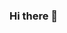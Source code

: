 ### Hi there 👋

<!--
**supriya-s562040/supriya-s562040** is a ✨ _special_ ✨ repository because its `README.md` (this file) appears on your GitHub profile.

Here are some ideas to get you started:

- 🔭 I’m currently working on github
- 🌱 I’m currently learning github
- 👯 I’m looking to collaborate on repo
- 🤔 I’m looking for help with gitbash
- 💬 Ask me about AdB
- 📫 How to reach me:https://github.com/supriya-s562040/supriya-s562040/edit/main/README.md 
- 😄 Pronouns: she/her
- ⚡ Fun fact: nothing much
-->
